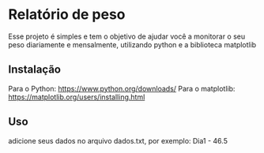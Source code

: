 # Relatório de peso

Esse projeto é simples e tem o objetivo de ajudar você a monitorar o seu peso diariamente e mensalmente, utilizando python e a biblioteca matplotlib

## Instalação
Para o Python: https://www.python.org/downloads/
Para o matplotlib: https://matplotlib.org/users/installing.html


## Uso

adicione seus dados no arquivo dados.txt, por exemplo: Dia1 - 46.5
